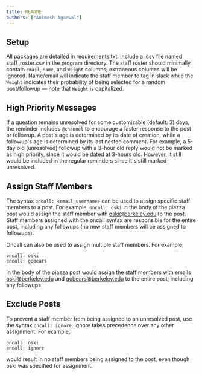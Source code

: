 ```yaml
---
title: README
authors: ["Animesh Agarwal"]
---
```


## Setup

All packages are detailed in requirements.txt. Include a .csv file named staff_roster.csv in the program directory. The staff roster should minimally contain `email`, `name`, and `Weight` columns; extraneous columns will be ignored. Name/email will indicate the staff member to tag in slack while the `Weight` indicates their probability of being selected for a random post/followup — note that `Weight` is capitalized.

## High Priority Messages

If a question remains unresolved for some customizable (default: 3) days, the reminder includes `@channel` to encourage a faster response to the post or followup. A post's age is determined by its date of creation, while a followup's age is determined by its last nested comment. For example, a 5-day old (unresolved) followup with a 3-hour old reply would not be marked as high priority, since it would be dated at 3-hours old. However, it still would be included in the regular reminders since it's still marked unresolved.

## Assign Staff Members

The syntax `oncall: <email_username>` can be used to assign specific staff members to a post. For example, `oncall: oski` in the body of the piazza post would assign the staff member with oski@berkeley.edu to the post. Staff members assigned with the oncall syntax are responsible for the entire post, including any followups (no new staff members will be assigned to followups).

Oncall can also be used to assign multiple staff members. For example,

```
oncall: oski
oncall: gobears
```

in the body of the piazza post would assign the staff members with emails oski@berkeley.edu and gobears@berkeley.edu to the entire post, including any followups.

## Exclude Posts

To prevent a staff member from being assigned to an unresolved post, use the syntax `oncall: ignore`. Ignore takes precedence over any other assignment. For example,

```
oncall: oski
oncall: ignore
```

would result in no staff members being assigned to the post, even though oski was specified for assignment.

